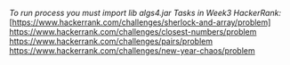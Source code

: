 *To run process you must import lib algs4.jar*
*Tasks in Week3 HackerRank:*
 [https://www.hackerrank.com/challenges/sherlock-and-array/problem]
https://www.hackerrank.com/challenges/closest-numbers/problem
https://www.hackerrank.com/challenges/pairs/problem
https://www.hackerrank.com/challenges/new-year-chaos/problem

